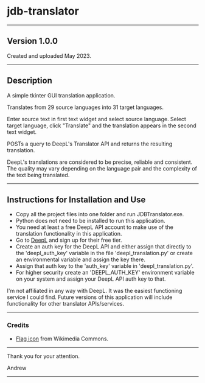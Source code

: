 # jdb-translator

---

## Version 1.0.0

Created and uploaded May 2023.

---

## Description

A simple tkinter GUI translation application.

Translates from 29 source languages into 31 target languages.

Enter source text in first text widget and select source language. Select target language, click "Translate" and the
translation appears in the second text widget.

POSTs a query to DeepL's Translator API and returns the resulting translation.

DeepL's translations are considered to be precise, reliable and consistent. The quality may vary depending on the
language pair and the complexity of the text being translated.


---

## Instructions for Installation and Use

- Copy all the project files into one folder and run JDBTranslator.exe. 
- Python does not need to be installed to run this application.
- You need at least a free DeepL API account to make use of the translation functionality in this application.
- Go to [DeepL](https://www.deepl.com/pro-checkout/account?productId=1200&yearly=false&trial=false) and sign up for their free tier.
- Create an auth key for the DeepL API and either assign that directly to the 'deepl_auth_key' variable in the file 'deepl_translation.py' or create an environmental variable and assign the key there.
- Assign that auth key to the 'auth_key' variable in 'deepl_translation.py'.
- For higher security create an 'DEEPL_AUTH_KEY' environment variable on your system and assign your DeepL API auth key to that.

I'm not affiliated in any way with DeepL. It was the easiest functioning service I could find. Future versions of this
application will include functionality for other translator APIs/services.

---

### Credits

- [Flag icon](https://commons.wikimedia.org/wiki/File:Flag_of_France.svg) from Wikimedia Commons.

---

Thank you for your attention.

Andrew

---
